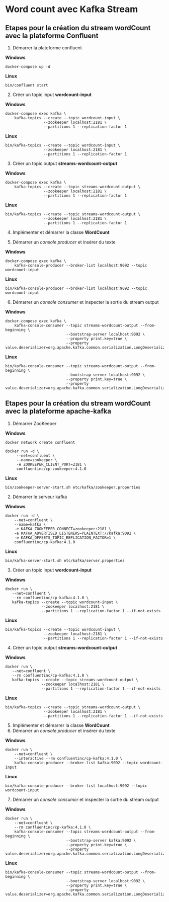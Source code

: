 # Word count avec Kafka Stream

## Etapes pour la création du stream wordCount avec la plateforme **Confluent**
1. Démarrer la plateforme confluent

**Windows**
```
docker-compose up -d
```
**Linux**
```
bin/confluent start
```

2. Créer un topic input **wordcount-input**

**Windows**
```
docker-compose exec kafka \
    kafka-topics --create --topic wordcount-input \
                 --zookeeper localhost:2181 \
                 --partitions 1 --replication-factor 1
```
**Linux**
```
bin/kafka-topics --create --topic wordcount-input \
                 --zookeeper localhost:2181 \
                 --partitions 1 --replication-factor 1
```

3. Créer un topic output **streams-wordcount-output**

**Windows**
```
docker-compose exec kafka \
    kafka-topics --create --topic streams-wordcount-output \
                 --zookeeper localhost:2181 \
                 --partitions 1 --replication-factor 1
```
**Linux**
```
bin/kafka-topics --create --topic streams-wordcount-output \
                 --zookeeper localhost:2181 \
                 --partitions 1 --replication-factor 1
```

4. Implémenter et démarrer la classe **WordCount**


5. Démarrer un _console producer_ et insérer du texte

**Windows**
```
docker-compose exec kafka \
    kafka-console-producer --broker-list localhost:9092 --topic wordcount-input
```
**Linux**
```
bin/kafka-console-producer --broker-list localhost:9092 --topic wordcount-input
```

6. Démarrer un _console consumer_ et inspecter la sortie du stream output

**Windows**

```
docker-compose exec kafka \
    kafka-console-consumer --topic streams-wordcount-output --from-beginning \
                           --bootstrap-server localhost:9092 \
                           --property print.key=true \
                           --property value.deserializer=org.apache.kafka.common.serialization.LongDeserializer
```
**Linux**
```
bin/kafka-console-consumer --topic streams-wordcount-output --from-beginning \
                           --bootstrap-server localhost:9092 \
                           --property print.key=true \
                           --property value.deserializer=org.apache.kafka.common.serialization.LongDeserializer
```


## Etapes pour la création du stream wordCount avec la plateforme **apache-kafka**
1. Démarrer ZooKeeper

**Windows**
```
docker network create confluent
```
```
docker run -d \
     --net=confluent \
     --name=zookeeper \
     -e ZOOKEEPER_CLIENT_PORT=2181 \
     confluentinc/cp-zookeeper:4.1.0
```
**Linux**
```
bin/zookeeper-server-start.sh etc/kafka/zookeeper.properties
```

2. Démarrer le serveur kafka

**Windows**
```
docker run -d \
    --net=confluent \
    --name=kafka \
    -e KAFKA_ZOOKEEPER_CONNECT=zookeeper:2181 \
    -e KAFKA_ADVERTISED_LISTENERS=PLAINTEXT://kafka:9092 \
    -e KAFKA_OFFSETS_TOPIC_REPLICATION_FACTOR=1 \
    confluentinc/cp-kafka:4.1.0
```
**Linux**
```
bin/kafka-server-start.sh etc/kafka/server.properties
```

3. Créer un topic input **wordcount-input**

**Windows**
```
docker run \
   --net=confluent \
   --rm confluentinc/cp-kafka:4.1.0 \
   kafka-topics --create --topic wordcount-input \
                --zookeeper localhost:2181 \
                --partitions 1 --replication-factor 1 --if-not-exists
```
**Linux**
```
bin/kafka-topics --create --topic wordcount-input \
                 --zookeeper localhost:2181 \
                 --partitions 1 --replication-factor 1 --if-not-exists
```

4. Créer un topic output **streams-wordcount-output**

**Windows**
```
docker run \
   --net=confluent \
   --rm confluentinc/cp-kafka:4.1.0 \
   kafka-topics --create --topic streams-wordcount-output \
                --zookeeper localhost:2181 \
                --partitions 1 --replication-factor 1 --if-not-exists
```
**Linux**
```
bin/kafka-topics --create --topic streams-wordcount-output \
                 --zookeeper localhost:2181 \
                 --partitions 1 --replication-factor 1 --if-not-exists
```

5. Implémenter et démarrer la classe **WordCount**
6. Démarrer un _console producer_ et insérer du texte

**Windows**
```
docker run \
    --net=confluent \
    --interactive --rm confluentinc/cp-kafka:4.1.0 \
    kafka-console-producer --broker-list kafka:9092 --topic wordcount-input
```
**Linux**
```
bin/kafka-console-producer --broker-list localhost:9092 --topic wordcount-input
```

7. Démarrer un _console consumer_ et inspecter la sortie du stream output

**Windows**
```
docker run \
    --net=confluent \
    --rm confluentinc/cp-kafka:4.1.0 \
    kafka-console-consumer --topic streams-wordcount-output --from-beginning \
                           --bootstrap-server kafka:9092 \
                           --property print.key=true \
                           --property value.deserializer=org.apache.kafka.common.serialization.LongDeserializer
```
**Linux**
```
bin/kafka-console-consumer --topic streams-wordcount-output --from-beginning \
                           --bootstrap-server localhost:9092 \
                           --property print.key=true \
                           --property value.deserializer=org.apache.kafka.common.serialization.LongDeserializer
```
